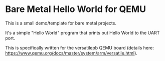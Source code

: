 # Bare Metal Hello World for QEMU

This is a small demo/template for bare metal projects.

It's a simple "Hello World" program that prints out Hello World to the UART port.

This is specifically written for the versatilepb QEMU board (details here: https://www.qemu.org/docs/master/system/arm/versatile.html).
